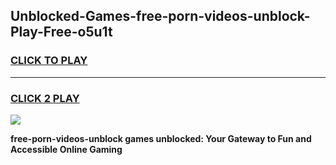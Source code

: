 
## Unblocked-Games-free-porn-videos-unblock-Play-Free-o5u1t
<h3>
<a href="https://premium76.site?title=free-porn-videos-unblock&ref=23A">CLICK TO PLAY</a></h3>
<hr>

<h3>
<a href="https://premium76.site?title=free-porn-videos-unblock&ref=23A">CLICK 2 PLAY</a>
  
</h3>

<a href="https://premium76.site?title=free-porn-videos-unblock&ref=23A"><img src="https://clearcache.store/games.png"></a>


**free-porn-videos-unblock games unblocked: Your Gateway to Fun and Accessible Online Gaming**
